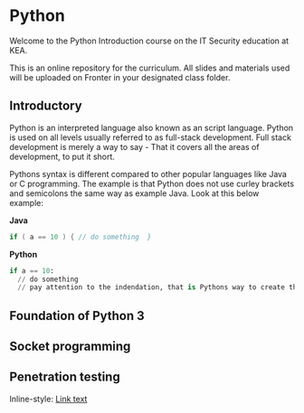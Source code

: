 # Python

Welcome to the Python Introduction course on the IT Security education at KEA.

This is an online repository for the curriculum. All slides and materials used will be uploaded on Fronter in your designated class folder. 


## Introductory 
Python is an interpreted language also known as an script language. Python is used on all levels usually referred to as full-stack development. Full stack development is merely a way to say - That it covers all the areas of development, to put it short.

Pythons syntax is different compared to other popular languages like Java or C programming. The example is that Python does not use curley brackets and semicolons the same way as example Java. Look at this below example:

**Java**
```java
if ( a == 10 ) { // do something  }
```
**Python**
```python
if a == 10:
  // do something
  // pay attention to the indendation, that is Pythons way to create the scope for the code
```


## Foundation of Python 3

## Socket programming

## Penetration testing



Inline-style: 
[Link text](https://github.com/IT-SEC-2018-SPRING/Python/blob/master/tester)

